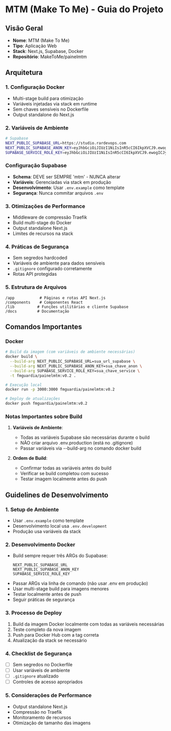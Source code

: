 # MTM (Make To Me) - Guia do Projeto

## Visão Geral
- **Nome**: MTM (Make To Me)
- **Tipo**: Aplicação Web
- **Stack**: Next.js, Supabase, Docker
- **Repositório**: MakeToMe/painelmtm

## Arquitetura

### 1. Configuração Docker
- Multi-stage build para otimização
- Variáveis injetadas via stack em runtime
- Sem chaves sensíveis no Dockerfile
- Output standalone do Next.js

### 2. Variáveis de Ambiente
```bash
# Supabase
NEXT_PUBLIC_SUPABASE_URL=https://studio.rardevops.com
NEXT_PUBLIC_SUPABASE_ANON_KEY=eyJhbGciOiJIUzI1NiIsInR5cCI6IkpXVCJ9.ewogICJyb2xlIjogImFub24iLAogICJpc3MiOiAic3VwYWJhc2UiLAogICJpYXQiOiAxNzM0ODM2NDAwLAogICJleHAiOiAxODkyNjAyODAwCn0.a1mpboOHE9IMJbhsGquPv72W0iaDnM3kHYRKaZ2t3kA
SUPABASE_SERVICE_ROLE_KEY=eyJhbGciOiJIUzI1NiIsInR5cCI6IkpXVCJ9.ewogICJyb2xlIjogInNlcnZpY2Vfcm9sZSIsCiAgImlzcyI6ICJzdXBhYmFzZSIsCiAgImlhdCI6IDE3MzQ4MzY0MDAsCiAgImV4cCI6IDE4OTI2MDI4MDAKfQ.VmlSWOEpE77ZfOcQSjoP-1Ty4eWUgybz_K9AUvdsY70
```

### Configuração Supabase
- **Schema**: DEVE ser SEMPRE 'mtm' - NUNCA alterar
- **Variáveis**: Gerenciadas via stack em produção
- **Desenvolvimento**: Usar `.env.example` como template
- **Segurança**: Nunca commitar arquivos `.env`

### 3. Otimizações de Performance
- Middleware de compressão Traefik
- Build multi-stage do Docker
- Output standalone Next.js
- Limites de recursos na stack

### 4. Práticas de Segurança
- Sem segredos hardcoded
- Variáveis de ambiente para dados sensíveis
- `.gitignore` configurado corretamente
- Rotas API protegidas

### 5. Estrutura de Arquivos
```
/app           # Páginas e rotas API Next.js
/components    # Componentes React
/lib          # Funções utilitárias e cliente Supabase
/docs         # Documentação
```

## Comandos Importantes

### Docker
```bash
# Build da imagem (com variáveis de ambiente necessárias)
docker build \
  --build-arg NEXT_PUBLIC_SUPABASE_URL=sua_url_supabase \
  --build-arg NEXT_PUBLIC_SUPABASE_ANON_KEY=sua_chave_anon \
  --build-arg SUPABASE_SERVICE_ROLE_KEY=sua_chave_service \
  -t fmguardia/painelmtm:v0.2 .

# Execução local
docker run -p 3000:3000 fmguardia/painelmtm:v0.2

# Deploy de atualizações
docker push fmguardia/painelmtm:v0.2
```

### Notas Importantes sobre Build
1. **Variáveis de Ambiente**:
   - Todas as variáveis Supabase são necessárias durante o build
   - NÃO criar arquivo .env.production (está no .gitignore)
   - Passar variáveis via --build-arg no comando docker build
   
2. **Ordem de Build**:
   - Confirmar todas as variáveis antes do build
   - Verificar se build completou com sucesso
   - Testar imagem localmente antes do push

## Guidelines de Desenvolvimento

### 1. Setup de Ambiente
- Usar `.env.example` como template
- Desenvolvimento local usa `.env.development`
- Produção usa variáveis da stack

### 2. Desenvolvimento Docker
- Build sempre requer três ARGs do Supabase:
  ```
  NEXT_PUBLIC_SUPABASE_URL
  NEXT_PUBLIC_SUPABASE_ANON_KEY
  SUPABASE_SERVICE_ROLE_KEY
  ```
- Passar ARGs via linha de comando (não usar .env em produção)
- Usar multi-stage build para imagens menores
- Testar localmente antes de push
- Seguir práticas de segurança

### 3. Processo de Deploy
1. Build da imagem Docker localmente com todas as variáveis necessárias
2. Teste completo da nova imagem
3. Push para Docker Hub com a tag correta
4. Atualização da stack se necessário

### 4. Checklist de Segurança
- [ ] Sem segredos no Dockerfile
- [ ] Usar variáveis de ambiente
- [ ] `.gitignore` atualizado
- [ ] Controles de acesso apropriados

### 5. Considerações de Performance
- Output standalone Next.js
- Compressão no Traefik
- Monitoramento de recursos
- Otimização de tamanho das imagens
